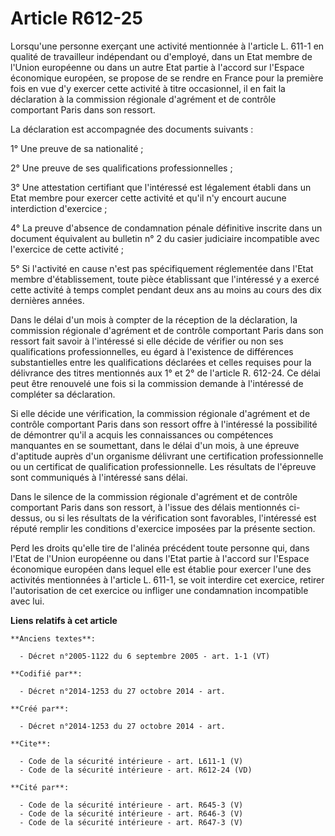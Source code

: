 # Article R612-25

Lorsqu'une personne exerçant une activité mentionnée à l'article L. 611-1 en qualité de travailleur indépendant ou d'employé,
dans un Etat membre de l'Union européenne ou dans un autre Etat partie à l'accord sur l'Espace économique européen, se
propose de se rendre en France pour la première fois en vue d'y exercer cette activité à titre occasionnel, il en fait la
déclaration à la commission régionale d'agrément et de contrôle comportant Paris dans son ressort. 

La déclaration est accompagnée des documents suivants : 

1° Une preuve de sa nationalité ; 

2° Une preuve de ses qualifications professionnelles ; 

3° Une attestation certifiant que l'intéressé est légalement établi dans un Etat membre pour exercer cette activité et qu'il
n'y encourt aucune interdiction d'exercice ; 

4° La preuve d'absence de condamnation pénale définitive inscrite dans un document équivalent au bulletin n° 2 du casier
judiciaire incompatible avec l'exercice de cette activité ; 

5° Si l'activité en cause n'est pas spécifiquement réglementée dans l'Etat membre d'établissement, toute pièce établissant
que l'intéressé y a exercé cette activité à temps complet pendant deux ans au moins au cours des dix dernières années. 

Dans le délai d'un mois à compter de la réception de la déclaration, la commission régionale d'agrément et de contrôle
comportant Paris dans son ressort fait savoir à l'intéressé si elle décide de vérifier ou non ses qualifications
professionnelles, eu égard à l'existence de différences substantielles entre les qualifications déclarées et celles requises
pour la délivrance des titres mentionnés aux 1° et 2° de l'article R. 612-24. Ce délai peut être renouvelé une fois si la
commission demande à l'intéressé de compléter sa déclaration. 

Si elle décide une vérification, la commission régionale d'agrément et de contrôle comportant Paris dans son ressort offre à
l'intéressé la possibilité de démontrer qu'il a acquis les connaissances ou compétences manquantes en se soumettant, dans le
délai d'un mois, à une épreuve d'aptitude auprès d'un organisme délivrant une certification professionnelle ou un certificat
de qualification professionnelle. Les résultats de l'épreuve sont communiqués à l'intéressé sans délai. 

Dans le silence de la commission régionale d'agrément et de contrôle comportant Paris dans son ressort, à l'issue des délais
mentionnés ci-dessus, ou si les résultats de la vérification sont favorables, l'intéressé est réputé remplir les conditions
d'exercice imposées par la présente section. 

Perd les droits qu'elle tire de l'alinéa précédent toute personne qui, dans l'Etat de l'Union européenne ou dans l'Etat
partie à l'accord sur l'Espace économique européen dans lequel elle est établie pour exercer l'une des activités mentionnées
à l'article L. 611-1, se voit interdire cet exercice, retirer l'autorisation de cet exercice ou infliger une condamnation
incompatible avec lui.

**Liens relatifs à cet article**

	**Anciens textes**:

	  - Décret n°2005-1122 du 6 septembre 2005 - art. 1-1 (VT)

	**Codifié par**:

	  - Décret n°2014-1253 du 27 octobre 2014 - art.

	**Créé par**:

	  - Décret n°2014-1253 du 27 octobre 2014 - art.

	**Cite**:

	  - Code de la sécurité intérieure - art. L611-1 (V)
	  - Code de la sécurité intérieure - art. R612-24 (VD)

	**Cité par**:

	  - Code de la sécurité intérieure - art. R645-3 (V)
	  - Code de la sécurité intérieure - art. R646-3 (V)
	  - Code de la sécurité intérieure - art. R647-3 (V)
